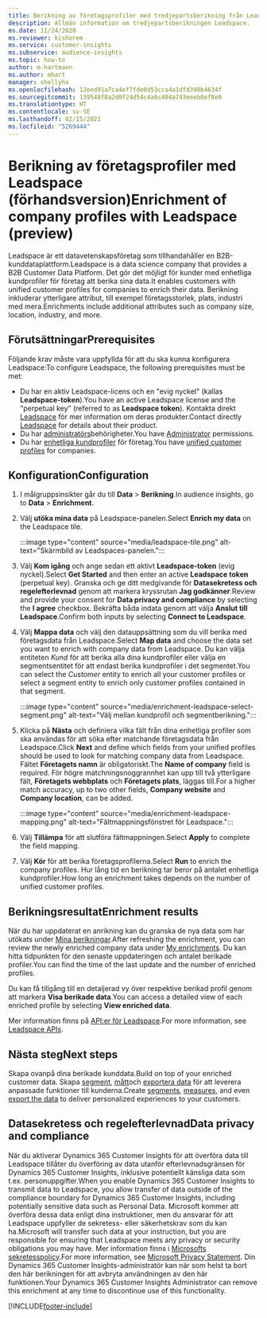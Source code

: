 ```yaml
---
title: Berikning av företagsprofiler med tredjepartsberikning från Leadspace
description: Allmän information om tredjepartsberikningen Leadspace.
ms.date: 11/24/2020
ms.reviewer: kishorem
ms.service: customer-insights
ms.subservice: audience-insights
ms.topic: how-to
author: m-hartmann
ms.author: mhart
manager: shellyha
ms.openlocfilehash: 12eed91a7ca4ef7fde0d53cca4a1dfd398b4634f
ms.sourcegitcommit: 139548f8a2d0f24d54c4a6c404a743eeeb8ef8e0
ms.translationtype: HT
ms.contentlocale: sv-SE
ms.lasthandoff: 02/15/2021
ms.locfileid: "5269444"
---
```

# <a name="enrichment-of-company-profiles-with-leadspace-preview"></a><span data-ttu-id="4dcc9-103">Berikning av företagsprofiler med Leadspace (förhandsversion)</span><span class="sxs-lookup"><span data-stu-id="4dcc9-103">Enrichment of company profiles with Leadspace (preview)</span></span>

<span data-ttu-id="4dcc9-104">Leadspace är ett datavetenskapsföretag som tillhandahåller en B2B-kunddataplattform.</span><span class="sxs-lookup"><span data-stu-id="4dcc9-104">Leadspace is a data science company that provides a B2B Customer Data Platform.</span></span> <span data-ttu-id="4dcc9-105">Det gör det möjligt för kunder med enhetliga kundprofiler för företag att berika sina data.</span><span class="sxs-lookup"><span data-stu-id="4dcc9-105">It enables customers with unified customer profiles for companies to enrich their data.</span></span> <span data-ttu-id="4dcc9-106">Berikning inkluderar ytterligare attribut, till exempel företagsstorlek, plats, industri med mera.</span><span class="sxs-lookup"><span data-stu-id="4dcc9-106">Enrichments include additional attributes such as company size, location, industry, and more.</span></span>

## <a name="prerequisites"></a><span data-ttu-id="4dcc9-107">Förutsättningar</span><span class="sxs-lookup"><span data-stu-id="4dcc9-107">Prerequisites</span></span>

<span data-ttu-id="4dcc9-108">Följande krav måste vara uppfyllda för att du ska kunna konfigurera Leadspace:</span><span class="sxs-lookup"><span data-stu-id="4dcc9-108">To configure Leadspace, the following prerequisites must be met:</span></span>

- <span data-ttu-id="4dcc9-109">Du har en aktiv Leadspace-licens och en "evig nyckel" (kallas **Leadspace-token**).</span><span class="sxs-lookup"><span data-stu-id="4dcc9-109">You have an active Leadspace license and the “perpetual key” (referred to as **Leadspace token**).</span></span> <span data-ttu-id="4dcc9-110">Kontakta direkt [Leadspace](https://www.leadspace.com/products/leadspace-on-demand/) för mer information om deras produkter.</span><span class="sxs-lookup"><span data-stu-id="4dcc9-110">Contact directly [Leadspace](https://www.leadspace.com/products/leadspace-on-demand/) for details about their product.</span></span>
- <span data-ttu-id="4dcc9-111">Du har [administratörs](permissions.md#administrator)behörigheter.</span><span class="sxs-lookup"><span data-stu-id="4dcc9-111">You have [Administrator](permissions.md#administrator) permissions.</span></span>
- <span data-ttu-id="4dcc9-112">Du har [enhetliga kundprofiler](customer-profiles.md) för företag.</span><span class="sxs-lookup"><span data-stu-id="4dcc9-112">You have [unified customer profiles](customer-profiles.md) for companies.</span></span>

## <a name="configuration"></a><span data-ttu-id="4dcc9-113">Konfiguration</span><span class="sxs-lookup"><span data-stu-id="4dcc9-113">Configuration</span></span>

1. <span data-ttu-id="4dcc9-114">I målgruppsinsikter går du till **Data** > **Berikning**.</span><span class="sxs-lookup"><span data-stu-id="4dcc9-114">In audience insights, go to **Data** > **Enrichment**.</span></span>

1. <span data-ttu-id="4dcc9-115">Välj **utöka mina data** på Leadspace-panelen.</span><span class="sxs-lookup"><span data-stu-id="4dcc9-115">Select **Enrich my data** on the Leadspace tile.</span></span>

   :::image type="content" source="media/leadspace-tile.png" alt-text="Skärmbild av Leadspaces-panelen.":::

1. <span data-ttu-id="4dcc9-117">Välj **Kom igång** och ange sedan ett aktivt **Leadspace-token** (evig nyckel).</span><span class="sxs-lookup"><span data-stu-id="4dcc9-117">Select **Get Started** and then enter an active **Leadspace token** (perpetual key).</span></span> <span data-ttu-id="4dcc9-118">Granska och ge ditt medgivande för **Datasekretess och regelefterlevnad** genom att markera kryssrutan **Jag godkänner**.</span><span class="sxs-lookup"><span data-stu-id="4dcc9-118">Review and provide your consent for **Data privacy and compliance** by selecting the **I agree** checkbox.</span></span> <span data-ttu-id="4dcc9-119">Bekräfta båda indata genom att välja **Anslut till Leadspace**.</span><span class="sxs-lookup"><span data-stu-id="4dcc9-119">Confirm both inputs by selecting **Connect to Leadspace**.</span></span>

1. <span data-ttu-id="4dcc9-120">Välj **Mappa data** och välj den datauppsättning som du vill berika med företagsdata från Leadspace.</span><span class="sxs-lookup"><span data-stu-id="4dcc9-120">Select **Map data** and choose the data set you want to enrich with company data from Leadspace.</span></span> <span data-ttu-id="4dcc9-121">Du kan välja entiteten *Kund* för att berika alla dina kundprofiler eller välja en segmentsentitet för att endast berika kundprofiler i det segmentet.</span><span class="sxs-lookup"><span data-stu-id="4dcc9-121">You can select the *Customer* entity to enrich all your customer profiles or select a segment entity to enrich only customer profiles contained in that segment.</span></span>

   :::image type="content" source="media/enrichment-leadspace-select-segment.png" alt-text="Välj mellan kundprofil och segmentberikning.":::

1. <span data-ttu-id="4dcc9-123">Klicka på **Nästa** och definiera vilka fält från dina enhetliga profiler som ska användas för att söka efter matchande företagsdata från Leadspace.</span><span class="sxs-lookup"><span data-stu-id="4dcc9-123">Click **Next** and define which fields from your unified profiles should be used to look for matching company data from Leadspace.</span></span> <span data-ttu-id="4dcc9-124">Fältet **Företagets namn** är obligatoriskt.</span><span class="sxs-lookup"><span data-stu-id="4dcc9-124">The **Name of company** field is required.</span></span> <span data-ttu-id="4dcc9-125">För högre matchningsnoggrannhet kan upp till två ytterligare fält, **Företagets webbplats** och **Företagets plats**, läggas till.</span><span class="sxs-lookup"><span data-stu-id="4dcc9-125">For a higher match accuracy, up to two other fields, **Company website** and **Company location**, can be added.</span></span>

   :::image type="content" source="media/enrichment-leadspace-mapping.png" alt-text="Fältmappningsfönstret för Leadspace.":::
   
1. <span data-ttu-id="4dcc9-127">Välj **Tillämpa** för att slutföra fältmappningen.</span><span class="sxs-lookup"><span data-stu-id="4dcc9-127">Select **Apply** to complete the field mapping.</span></span>

1. <span data-ttu-id="4dcc9-128">Välj **Kör** för att berika företagsprofilerna.</span><span class="sxs-lookup"><span data-stu-id="4dcc9-128">Select **Run** to enrich the company profiles.</span></span> <span data-ttu-id="4dcc9-129">Hur lång tid en berikning tar beror på antalet enhetliga kundprofiler.</span><span class="sxs-lookup"><span data-stu-id="4dcc9-129">How long an enrichment takes depends on the number of unified customer profiles.</span></span>

## <a name="enrichment-results"></a><span data-ttu-id="4dcc9-130">Berikningsresultat</span><span class="sxs-lookup"><span data-stu-id="4dcc9-130">Enrichment results</span></span>

<span data-ttu-id="4dcc9-131">När du har uppdaterat en anrikning kan du granska de nya data som har utökats under [Mina berikningar](enrichment-hub.md).</span><span class="sxs-lookup"><span data-stu-id="4dcc9-131">After refreshing the enrichment, you can review the newly enriched company data under [My enrichments](enrichment-hub.md).</span></span> <span data-ttu-id="4dcc9-132">Du kan hitta tidpunkten för den senaste uppdateringen och antalet berikade profiler.</span><span class="sxs-lookup"><span data-stu-id="4dcc9-132">You can find the time of the last update and the number of enriched profiles.</span></span>

<span data-ttu-id="4dcc9-133">Du kan få tillgång till en detaljerad vy över respektive berikad profil genom att markera **Visa berikade data**.</span><span class="sxs-lookup"><span data-stu-id="4dcc9-133">You can access a detailed view of each enriched profile by selecting **View enriched data**.</span></span>

<span data-ttu-id="4dcc9-134">Mer information finns på [API:er för Leadspace](https://support.leadspace.com/hc/en-us/sections/201997649-API).</span><span class="sxs-lookup"><span data-stu-id="4dcc9-134">For more information, see [Leadspace APIs](https://support.leadspace.com/hc/en-us/sections/201997649-API).</span></span>

## <a name="next-steps"></a><span data-ttu-id="4dcc9-135">Nästa steg</span><span class="sxs-lookup"><span data-stu-id="4dcc9-135">Next steps</span></span>

<span data-ttu-id="4dcc9-136">Skapa ovanpå dina berikade kunddata.</span><span class="sxs-lookup"><span data-stu-id="4dcc9-136">Build on top of your enriched customer data.</span></span> <span data-ttu-id="4dcc9-137">Skapa [segment](segments.md), [mått](measures.md)och [exportera data](export-destinations.md) för att leverera anpassade funktioner till kunderna.</span><span class="sxs-lookup"><span data-stu-id="4dcc9-137">Create [segments](segments.md), [measures](measures.md), and even [export the data](export-destinations.md) to deliver personalized experiences to your customers.</span></span>

## <a name="data-privacy-and-compliance"></a><span data-ttu-id="4dcc9-138">Datasekretess och regelefterlevnad</span><span class="sxs-lookup"><span data-stu-id="4dcc9-138">Data privacy and compliance</span></span>

<span data-ttu-id="4dcc9-139">När du aktiverar Dynamics 365 Customer Insights för att överföra data till Leadspace tillåter du överföring av data utanför efterlevnadsgränsen för Dynamics 365 Customer Insights, inklusive potentiellt känsliga data som t.ex. personuppgifter.</span><span class="sxs-lookup"><span data-stu-id="4dcc9-139">When you enable Dynamics 365 Customer Insights to transmit data to Leadspace, you allow transfer of data outside of the compliance boundary for Dynamics 365 Customer Insights, including potentially sensitive data such as Personal Data.</span></span> <span data-ttu-id="4dcc9-140">Microsoft kommer att överföra dessa data enligt dina instruktioner, men du ansvarar för att Leadspace uppfyller de sekretess- eller säkerhetskrav som du kan ha.</span><span class="sxs-lookup"><span data-stu-id="4dcc9-140">Microsoft will transfer such data at your instruction, but you are responsible for ensuring that Leadspace meets any privacy or security obligations you may have.</span></span> <span data-ttu-id="4dcc9-141">Mer information finns i [Microsofts sekretesspolicy](https://go.microsoft.com/fwlink/?linkid=396732).</span><span class="sxs-lookup"><span data-stu-id="4dcc9-141">For more information, see [Microsoft Privacy Statement](https://go.microsoft.com/fwlink/?linkid=396732).</span></span>
<span data-ttu-id="4dcc9-142">Din Dynamics 365 Customer Insights-administratör kan när som helst ta bort den här berikningen för att avbryta användningen av den här funktionen.</span><span class="sxs-lookup"><span data-stu-id="4dcc9-142">Your Dynamics 365 Customer Insights Administrator can remove this enrichment at any time to discontinue use of this functionality.</span></span>


[!INCLUDE[footer-include](../includes/footer-banner.md)]